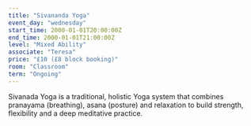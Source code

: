 ```yaml
---
title: "Sivananda Yoga"
event_day: "wednesday"
start_time: 2000-01-01T20:00:00Z
end_time: 2000-01-01T21:00:00Z
level: "Mixed Ability"
associate: "Teresa"
price: "£10 (£8 block booking)"
room: "Classroom"
term: "Ongoing"
---
```


Sivanada Yoga is a traditional, holistic Yoga system that combines pranayama (breathing), asana (posture) and relaxation to build strength, flexibility and a deep meditative practice.
